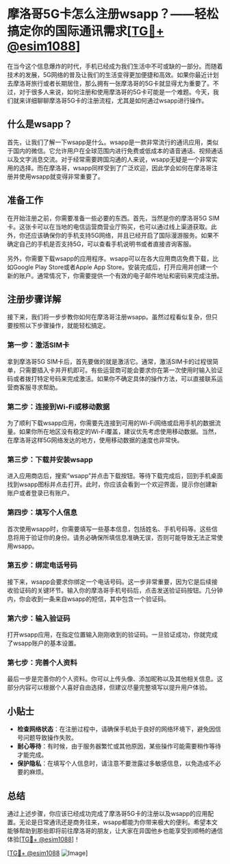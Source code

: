 # 摩洛哥5G卡怎么注册wsapp？——轻松搞定你的国际通讯需求[[TG💪+ @esim1088](https://t.me/s/esim1088)]

在当今这个信息爆炸的时代，手机已经成为我们生活中不可或缺的一部分。而随着技术的发展，5G网络的普及让我们的生活变得更加便捷和高效。如果你最近计划去摩洛哥旅行或者长期居住，那么拥有一张摩洛哥的5G卡就显得尤为重要了。不过，对于很多人来说，如何注册和使用摩洛哥的5G卡可能是一个难题。今天，我们就来详细聊聊摩洛哥5G卡的注册流程，尤其是如何通过wsapp进行操作。

## 什么是wsapp？

首先，让我们了解一下wsapp是什么。wsapp是一款非常流行的通讯应用，类似于国内的微信。它允许用户在全球范围内进行免费或低成本的语音通话、视频通话以及文字消息交流。对于经常需要跨国沟通的人来说，wsapp无疑是一个非常实用的选择。而在摩洛哥，wsapp同样受到了广泛欢迎，因此学会如何在摩洛哥注册并使用wsapp就变得非常重要了。

## 准备工作

在开始注册之前，你需要准备一些必要的东西。首先，当然是你的摩洛哥5G SIM卡。这张卡可以在当地的电信运营商营业厅购买，也可以通过线上渠道获取。此外，你还应该确保你的手机支持5G网络，并且已经开启了国际漫游服务。如果不确定自己的手机是否支持5G，可以查看手机说明书或者直接咨询客服。

另外，你需要下载wsapp的应用程序。wsapp可以在各大应用商店免费下载，比如Google Play Store或者Apple App Store。安装完成后，打开应用并创建一个新的账户。通常情况下，你需要提供一个有效的电子邮件地址和密码来完成注册。

## 注册步骤详解

接下来，我们将一步步教你如何在摩洛哥注册wsapp。虽然过程看似复杂，但只要按照以下步骤操作，就能轻松搞定。

### 第一步：激活SIM卡

拿到摩洛哥5G SIM卡后，首先要做的就是激活它。通常，激活SIM卡的过程很简单，只需要插入卡并开机即可。有些运营商可能会要求你在第一次使用时输入验证码或者拨打特定号码来完成激活。如果你不确定具体的操作方法，可以直接联系运营商客服寻求帮助。

### 第二步：连接到Wi-Fi或移动数据

为了顺利下载wsapp应用，你需要先连接到可用的Wi-Fi网络或启用手机的数据流量。如果你所在地区没有稳定的Wi-Fi覆盖，建议优先考虑使用移动数据。当然，在摩洛哥这样5G网络发达的地方，使用移动数据的速度也非常快。

### 第三步：下载并安装wsapp

进入应用商店后，搜索“wsapp”并点击下载按钮。等待下载完成后，回到手机桌面找到wsapp图标并点击打开。此时，你应该会看到一个欢迎界面，提示你创建新账户或者登录已有账户。

### 第四步：填写个人信息

首次使用wsapp时，你需要填写一些基本信息，包括姓名、手机号码等。这些信息将用于验证你的身份。请务必确保所填信息准确无误，否则可能导致无法正常使用wsapp。

### 第五步：绑定电话号码

接下来，wsapp会要求你绑定一个电话号码。这一步非常重要，因为它是后续接收验证码的关键环节。输入你的摩洛哥手机号码后，点击发送验证码按钮。几分钟内，你会收到一条来自wsapp的短信，其中包含一个验证码。

### 第六步：输入验证码

打开wsapp应用，在指定位置输入刚刚收到的验证码。一旦验证成功，你就完成了wsapp账户的基本设置。

### 第七步：完善个人资料

最后一步是完善你的个人资料。你可以上传头像、添加昵称以及其他相关信息。这部分内容可以根据个人喜好自由选择，但建议尽量完整填写以提升用户体验。

## 小贴士

- **检查网络状态**：在注册过程中，请确保手机处于良好的网络环境下，避免因信号问题导致操作失败。
- **耐心等待**：有时候，由于服务器繁忙或其他原因，某些操作可能需要稍作等待才能完成。
- **保护隐私**：在填写个人信息时，请注意不要泄露过多敏感信息，以免造成不必要的麻烦。

## 总结

通过上述步骤，你应该已经成功完成了摩洛哥5G卡的注册以及wsapp的应用配置。无论是日常通讯还是商务往来，wsapp都能为你带来极大的便利。希望本文能够帮助到那些即将前往摩洛哥的朋友，让大家在异国他乡也能享受到顺畅的通信体验[[TG💪+ @esim1088](https://t.me/s/esim1088)]！

[[TG💪+ @esim1088](https://t.me/s/esim1088) ![Image](https://i.postimg.cc/4NQfJmqS/Snipaste-2025-05-13-00-14-12.png)]